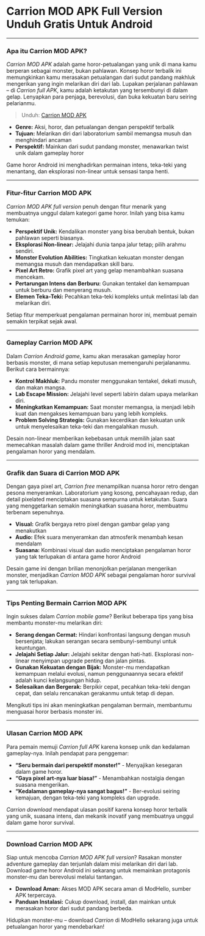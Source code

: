 # Carrion MOD APK Full Version Unduh Gratis Untuk Android
---

### Apa itu Carrion MOD APK?

*Carrion MOD APK* adalah game horor-petualangan yang unik di mana kamu berperan sebagai monster, bukan pahlawan. Konsep horor terbalik ini memungkinkan kamu merasakan petualangan dari sudut pandang makhluk mengerikan yang ingin melarikan diri dari lab. Lupakan perjalanan pahlawan – di *Carrion full APK*, kamu adalah ketakutan yang tersembunyi di dalam gelap. Lenyapkan para penjaga, berevolusi, dan buka kekuatan baru seiring pelarianmu.

>Unduh: [Carrion MOD APK](https://modhello.com/carrion/)

- **Genre:** Aksi, horor, dan petualangan dengan perspektif terbalik
- **Tujuan:** Melarikan diri dari laboratorium sambil memangsa musuh dan menghindari ancaman
- **Perspektif:** Mainkan dari sudut pandang monster, menawarkan twist unik dalam gameplay horor

Game horor Android ini menghadirkan permainan intens, teka-teki yang menantang, dan eksplorasi non-linear untuk sensasi tanpa henti.

---

### Fitur-fitur Carrion MOD APK

*Carrion MOD APK full version* penuh dengan fitur menarik yang membuatnya unggul dalam kategori game horor. Inilah yang bisa kamu temukan:

- **Perspektif Unik:** Kendalikan monster yang bisa berubah bentuk, bukan pahlawan seperti biasanya.
- **Eksplorasi Non-linear:** Jelajahi dunia tanpa jalur tetap; pilih arahmu sendiri.
- **Monster Evolution Abilities:** Tingkatkan kekuatan monster dengan memangsa musuh dan mendapatkan skill baru.
- **Pixel Art Retro:** Grafik pixel art yang gelap menambahkan suasana mencekam.
- **Pertarungan Intens dan Berburu:** Gunakan tentakel dan kemampuan untuk berburu dan menyerang musuh.
- **Elemen Teka-Teki:** Pecahkan teka-teki kompleks untuk melintasi lab dan melarikan diri.

Setiap fitur memperkuat pengalaman permainan horor ini, membuat pemain semakin terpikat sejak awal.

---

### Gameplay Carrion MOD APK

Dalam *Carrion Android game*, kamu akan merasakan gameplay horor berbasis monster, di mana setiap keputusan memengaruhi perjalananmu. Berikut cara bermainnya:

- **Kontrol Makhluk:** Pandu monster menggunakan tentakel, dekati musuh, dan makan mangsa.
- **Lab Escape Mission:** Jelajahi level seperti labirin dalam upaya melarikan diri.
- **Meningkatkan Kemampuan:** Saat monster memangsa, ia menjadi lebih kuat dan mengakses kemampuan baru yang lebih kompleks.
- **Problem Solving Strategis:** Gunakan kecerdikan dan kekuatan unik untuk menyelesaikan teka-teki dan mengalahkan musuh.

Desain non-linear memberikan kebebasan untuk memilih jalan saat memecahkan masalah dalam game thriller Android mod ini, menciptakan pengalaman horor yang mendalam.

---

### Grafik dan Suara di Carrion MOD APK

Dengan gaya pixel art, *Carrion free* menampilkan nuansa horor retro dengan pesona menyeramkan. Laboratorium yang kosong, pencahayaan redup, dan detail pixelated menciptakan suasana sempurna untuk ketakutan. Suara yang menggetarkan semakin meningkatkan suasana horor, membuatmu terbenam sepenuhnya.

- **Visual:** Grafik bergaya retro pixel dengan gambar gelap yang menakutkan
- **Audio:** Efek suara menyeramkan dan atmosferik menambah kesan mendalam
- **Suasana:** Kombinasi visual dan audio menciptakan pengalaman horor yang tak terlupakan di antara game horor Android

Desain game ini dengan brilian menonjolkan perjalanan mengerikan monster, menjadikan *Carrion MOD APK* sebagai pengalaman horor survival yang tak terlupakan.

---

### Tips Penting Bermain Carrion MOD APK

Ingin sukses dalam *Carrion mobile game*? Berikut beberapa tips yang bisa membantu monster-mu melarikan diri:

- **Serang dengan Cermat:** Hindari konfrontasi langsung dengan musuh bersenjata; lakukan serangan secara sembunyi-sembunyi untuk keuntungan.
- **Jelajahi Setiap Jalur:** Jelajahi sekitar dengan hati-hati. Eksplorasi non-linear menyimpan upgrade penting dan jalan pintas.
- **Gunakan Kekuatan dengan Bijak:** Monster-mu mendapatkan kemampuan melalui evolusi, namun penggunaannya secara efektif adalah kunci kelangsungan hidup.
- **Selesaikan dan Bergerak:** Berpikir cepat, pecahkan teka-teki dengan cepat, dan selalu rencanakan gerakanmu untuk tetap di depan.

Mengikuti tips ini akan meningkatkan pengalaman bermain, membantumu menguasai horor berbasis monster ini.

---

### Ulasan Carrion MOD APK

Para pemain memuji *Carrion full APK* karena konsep unik dan kedalaman gameplay-nya. Inilah pendapat para penggemar:

- **“Seru bermain dari perspektif monster!”** - Menyajikan kesegaran dalam game horor.
- **“Gaya pixel art-nya luar biasa!”** - Menambahkan nostalgia dengan suasana mengerikan.
- **“Kedalaman gameplay-nya sangat bagus!”** - Ber-evolusi seiring kemajuan, dengan teka-teki yang kompleks dan upgrade.

*Carrion download* mendapat ulasan positif karena konsep horor terbalik yang unik, suasana intens, dan mekanik inovatif yang membuatnya unggul dalam game horor survival.

---

### Download Carrion MOD APK

Siap untuk mencoba *Carrion MOD APK full version*? Rasakan monster adventure gameplay dan terjunlah dalam misi melarikan diri dari lab. Download game horor Android ini sekarang untuk memainkan protagonis monster-mu dan berevolusi melalui tantangan.

- **Download Aman:** Akses MOD APK secara aman di ModHello, sumber APK terpercaya.
- **Panduan Instalasi:** Cukup download, install, dan mainkan untuk merasakan horor dari sudut pandang berbeda.

Hidupkan monster-mu – download *Carrion* di ModHello sekarang juga untuk petualangan horor yang mendebarkan!
